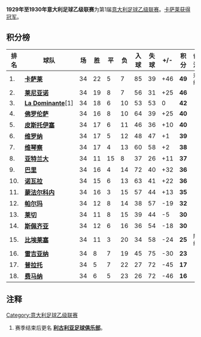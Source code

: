 **1929年至1930年意大利足球乙级联赛**为第1届[意大利足球乙级联赛](../Page/意大利足球乙级联赛.md "wikilink")。[卡萨莱获得冠军](../Page/卡萨莱足球俱乐部.md "wikilink")。

## 积分榜

| 排名   | 球队                                                               | 场  | 胜  | 平  | 负  | 入球 | 失球 | \+/- | 积分     | 备注                |
| ---- | ---------------------------------------------------------------- | -- | -- | -- | -- | -- | -- | ---- | ------ | ----------------- |
| 1\.  | **[卡萨莱](../Page/卡萨莱足球俱乐部.md "wikilink")**                        | 34 | 22 | 5  | 7  | 85 | 39 | \+46 | **49** | <small>升级</small> |
| 2\.  | **[莱尼亚诺](https://zh.wikipedia.org/wiki/莱尼亚诺足球俱乐部 "wikilink")**   | 34 | 19 | 8  | 7  | 56 | 31 | \+25 | **46** |                   |
| 3\.  | **[La Dominante](../Page/桑普多利亚足球俱乐部.md "wikilink")**\[1\]        | 34 | 18 | 6  | 10 | 53 | 53 | 0    | **42** |                   |
| 4\.  | **[佛罗伦萨](../Page/佛罗伦萨足球俱乐部.md "wikilink")**                      | 34 | 16 | 8  | 10 | 64 | 39 | \+25 | **40** |                   |
| 5\.  | **[皮斯托伊塞](https://zh.wikipedia.org/wiki/皮斯托伊塞 "wikilink")**      | 34 | 17 | 6  | 11 | 46 | 36 | \+10 | **40** |                   |
| 6\.  | **[维罗纳](https://zh.wikipedia.org/wiki/维罗纳足球俱乐部 "wikilink")**     | 34 | 17 | 5  | 12 | 48 | 47 | \+1  | **39** |                   |
| 7\.  | **[维琴察](../Page/维琴察足球俱乐部.md "wikilink")**                        | 34 | 17 | 4  | 13 | 60 | 58 | \+2  | **38** |                   |
| 8\.  | **[亚特兰大](https://zh.wikipedia.org/wiki/亚特兰大足球俱乐部 "wikilink")**   | 34 | 11 | 15 | 8  | 37 | 26 | \+11 | **37** |                   |
| 9\.  | **[巴里](https://zh.wikipedia.org/wiki/巴里体育俱乐部 "wikilink")**       | 34 | 16 | 4  | 14 | 72 | 40 | \+32 | **36** |                   |
| 10\. | **[诺瓦拉](https://zh.wikipedia.org/wiki/诺瓦拉足球俱乐部 "wikilink")**     | 34 | 15 | 6  | 13 | 63 | 41 | \+22 | **36** |                   |
| 11\. | **[蒙法尔科内](https://zh.wikipedia.org/wiki/蒙法尔科内足球俱乐部 "wikilink")** | 34 | 16 | 3  | 15 | 57 | 44 | \+13 | **35** |                   |
| 12\. | **[帕尔玛](https://zh.wikipedia.org/wiki/帕尔玛足球俱乐部 "wikilink")**     | 34 | 12 | 8  | 14 | 38 | 57 | \-19 | **32** |                   |
| 13\. | **[莱切](../Page/莱切足球俱乐部.md "wikilink")**                          | 34 | 11 | 8  | 15 | 39 | 44 | \-5  | **30** |                   |
| 14\. | **[斯佩齐亚](https://zh.wikipedia.org/wiki/斯佩齐亚足球俱乐部 "wikilink")**   | 34 | 12 | 6  | 16 | 36 | 54 | \-18 | **30** |                   |
| 15\. | **[比埃莱塞](https://zh.wikipedia.org/wiki/比埃莱塞 "wikilink")**        | 34 | 11 | 3  | 20 | 34 | 58 | \-24 | **25** | <small>降级</small> |
| 16\. | **[雷吉亚纳](https://zh.wikipedia.org/wiki/雷吉亚纳 "wikilink")**        | 34 | 8  | 7  | 19 | 45 | 75 | \-30 | **23** |                   |
| 17\. | **[普拉托](https://zh.wikipedia.org/wiki/普拉托足球俱乐部 "wikilink")**     | 34 | 5  | 7  | 22 | 27 | 72 | \-45 | **17** |                   |
| 18\. | **[费马纳](../Page/里耶卡足球俱乐部.md "wikilink")**                        | 34 | 6  | 5  | 23 | 26 | 72 | \-46 | **16** |                   |

## 注释

<references/>

[Category:意大利足球乙级联赛](https://zh.wikipedia.org/wiki/Category:意大利足球乙级联赛 "wikilink")

1.  赛季结束后更名 **[利古利亚足球俱乐部](../Page/桑普多利亚足球俱乐部.md "wikilink")**。